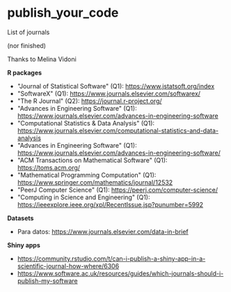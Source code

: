 # publish_your_code
List of journals

(nor finished)

Thanks to Melina Vidoni

**R packages**

- "Journal of Statistical Software" (Q1): https://www.jstatsoft.org/index
- "SoftwareX" (Q1): https://www.journals.elsevier.com/softwarex/
- "The R Journal" (Q2): https://journal.r-project.org/
- "Advances in Engineering Software" (Q1): https://www.journals.elsevier.com/advances-in-engineering-software
- "Computational Statistics & Data Analysis" (Q1): https://www.journals.elsevier.com/computational-statistics-and-data-analysis
- "Advances in Engineering Software" (Q1): https://www.journals.elsevier.com/advances-in-engineering-software/
- "ACM Transactions on Mathematical Software" (Q1): https://toms.acm.org/
- "Mathematical Programming Computation" (Q1): https://www.springer.com/mathematics/journal/12532
- "PeerJ Computer Science" (Q1): https://peerj.com/computer-science/
- "Computing in Science and Engineering" (Q1): https://ieeexplore.ieee.org/xpl/RecentIssue.jsp?punumber=5992

**Datasets**

- Para datos: https://www.journals.elsevier.com/data-in-brief

**Shiny apps**
- https://community.rstudio.com/t/can-i-publish-a-shiny-app-in-a-scientific-journal-how-where/6306
- https://www.software.ac.uk/resources/guides/which-journals-should-i-publish-my-software

